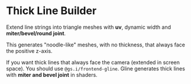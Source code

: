 # Thick Line Builder

Extend line strings into triangle meshes with **uv**, dynamic width and **miter/bevel/round joint**.

This generates "noodle-like" meshes, with no thickness, that always face the positive z-axis.

If you want thick lines that always face the camera (extended in screen space). You should use `@gs.i/frontend-gline`. Gline generates thick lines with **miter and bevel joint** in shaders.